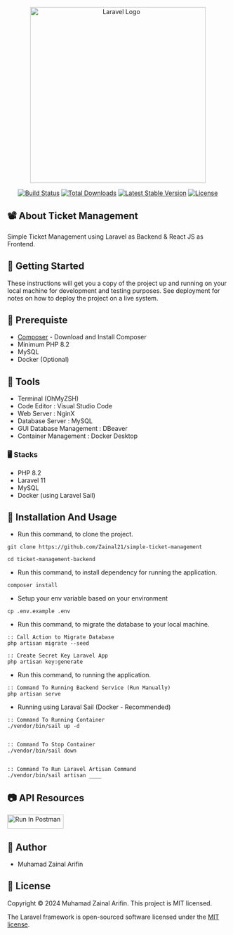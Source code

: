 <p align="center"><a href="https://laravel.com" target="_blank"><img src="https://raw.githubusercontent.com/laravel/art/master/logo-lockup/5%20SVG/2%20CMYK/1%20Full%20Color/laravel-logolockup-cmyk-red.svg" width="400" alt="Laravel Logo"></a></p>

<p align="center">
<a href="https://github.com/laravel/framework/actions"><img src="https://github.com/laravel/framework/workflows/tests/badge.svg" alt="Build Status"></a>
<a href="https://packagist.org/packages/laravel/framework"><img src="https://img.shields.io/packagist/dt/laravel/framework" alt="Total Downloads"></a>
<a href="https://packagist.org/packages/laravel/framework"><img src="https://img.shields.io/packagist/v/laravel/framework" alt="Latest Stable Version"></a>
<a href="https://packagist.org/packages/laravel/framework"><img src="https://img.shields.io/packagist/l/laravel/framework" alt="License"></a>
</p>

## 📽️ About Ticket Management

Simple Ticket Management using Laravel as Backend & React JS as Frontend.

## 🌟 Getting Started

These instructions will get you a copy of the project up and running on your local machine for development and testing purposes. See deployment for notes on how to deploy the project on a live system.

## 🚀 Prerequiste

-   [Composer](https://getcomposer.org/) - Download and Install Composer
-   Minimum PHP 8.2
-   MySQL
-   Docker (Optional)

## 🔑 Tools

-   Terminal (OhMyZSH)
-   Code Editor : Visual Studio Code
-   Web Server : NginX
-   Database Server : MySQL
-   GUI Database Management : DBeaver
-   Container Management : Docker Desktop

### 🖥️ Stacks

-   PHP 8.2
-   Laravel 11
-   MySQL
-   Docker (using Laravel Sail)

## 🚀 Installation And Usage

-   Run this command, to clone the project.

```
git clone https://github.com/Zainal21/simple-ticket-management

cd ticket-management-backend
```

-   Run this command, to install dependency for running the application.

```
composer install
```

-   Setup your env variable based on your environment

```
cp .env.example .env
```

-   Run this command, to migrate the database to your local machine.

```
:: Call Action to Migrate Database
php artisan migrate --seed

:: Create Secret Key Laravel App
php artisan key:generate
```

-   Run this command, to running the application.

```
:: Command To Running Backend Service (Run Manually)
php artisan serve
```

-   Running using Laraval Sail (Docker - Recommended)

```
:: Command To Running Container
./vendor/bin/sail up -d


:: Command To Stop Container
./vendor/bin/sail down


:: Command To Run Laravel Artisan Command
./vendor/bin/sail artisan ____
```

## 📷 API Resources

[<img src="https://run.pstmn.io/button.svg" alt="Run In Postman" style="width: 128px; height: 32px;">](https://app.getpostman.com/run-collection/9050639-e0b2fdd5-6de0-49c6-b25d-0c18bff8ae35?action=collection%2Ffork&source=rip_markdown&collection-url=entityId%3D9050639-e0b2fdd5-6de0-49c6-b25d-0c18bff8ae35%26entityType%3Dcollection%26workspaceId%3De965d648-ba72-4092-8e48-2ff70c7277fb)

## 👤 Author

-   Muhamad Zainal Arifin

## 📝 License

Copyright © 2024 Muhamad Zainal Arifin.
This project is MIT licensed.

The Laravel framework is open-sourced software licensed under the [MIT license](https://opensource.org/licenses/MIT).
